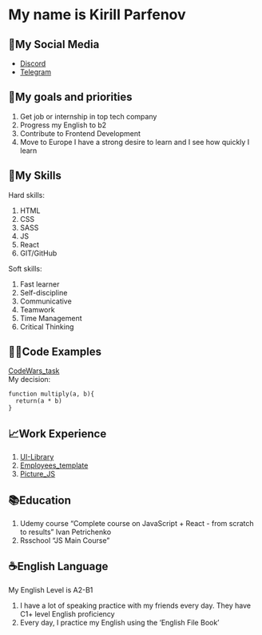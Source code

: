 # **My name is Kirill Parfenov**

## :iphone:My Social Media 
- [Discord](https://discord.com/users/izeevens)
- [Telegram](https://t.me/iZeevens)
## :dart:My goals and priorities
 1. Get job or internship in top tech company
 2. Progress my English to b2
 3. Contribute to Frontend Development
 4. Move to Europe
I have a strong desire to learn and I see how quickly I learn

## :book:My Skills
Hard skills:
 1. HTML
 2. CSS
 3. SASS
 4. JS
 5. React
 6. GIT/GitHub

Soft skills:
 1. Fast learner
 2. Self-discipline
 3. Communicative
 4. Teamwork
 5. Time Management 
 6. Critical Thinking

## :man_technologist:Code Examples
[CodeWars_task](https://www.codewars.com/kata/50654ddff44f800200000004/train/javascript)\
My decision: 
```
function multiply(a, b){
  return(a * b)
}
```
## :chart_with_upwards_trend:Work Experience
 1. [UI-Library](https://github.com/iZeevens/UI-Library)
 2. [Employees_template](https://github.com/iZeevens/Employees_template)
 3. [Picture_JS](https://github.com/iZeevens/Picture_JS)


## :books:Education 
 1. Udemy course “Complete course on JavaScript + React - from scratch to results” Ivan Petrichenko
 2. Rsschool “JS Main Course”

## :coffee:English Language 
My English Level is A2-B1
 1. I have a lot of speaking practice with my friends every day. They have C1+ level English proficiency
 2. Every day, I practice my English using the ‘English File Book’



